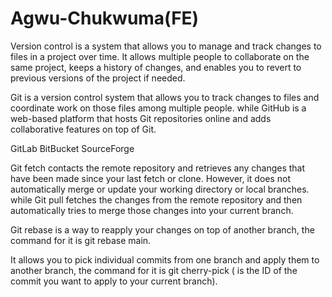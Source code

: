 # Agwu-Chukwuma(FE)

Version control is a system that allows you to manage and track changes to files in a project over time. It allows multiple people to collaborate on the same project, keeps a history of changes, and enables you to revert to previous versions of the project if needed.

Git is a version control system that allows you to track changes to files and coordinate work on those files among multiple people.
                                                                    while
GitHub is a web-based platform that hosts Git repositories online and adds collaborative features on top of Git.        

GitLab
BitBucket
SourceForge

Git fetch contacts the remote repository and retrieves any changes that have been made since your last fetch or clone. However, it does not automatically merge or update your working directory or local branches.
                                                                      while
Git pull fetches the changes from the remote repository and then automatically tries to merge those changes into your current branch.

Git rebase is a way to reapply your changes on top of another branch, the command for it is git rebase main.

It allows you to pick individual commits from one branch and apply them to another branch, the command for it is git cherry-pick <commit-hash> (<commit-hash> is the ID of the commit you want to apply to your current branch). 